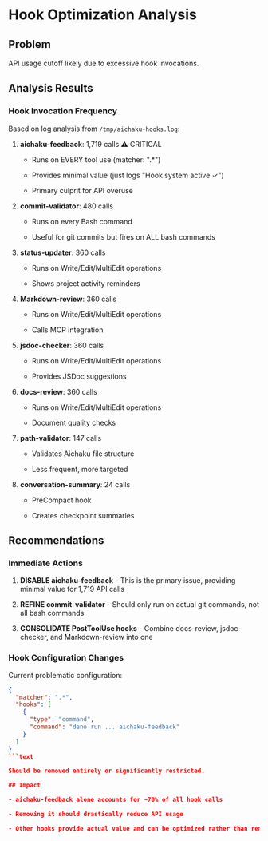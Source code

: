 # Hook Optimization Analysis

## Problem

API usage cutoff likely due to excessive hook invocations.

## Analysis Results

### Hook Invocation Frequency

Based on log analysis from `/tmp/aichaku-hooks.log`:

1. **aichaku-feedback**: 1,719 calls ⚠️ CRITICAL

   - Runs on EVERY tool use (matcher: ".\*")

   - Provides minimal value (just logs "Hook system active ✓")

   - Primary culprit for API overuse

2. **commit-validator**: 480 calls

   - Runs on every Bash command

   - Useful for git commits but fires on ALL bash commands

3. **status-updater**: 360 calls

   - Runs on Write/Edit/MultiEdit operations

   - Shows project activity reminders

4. **Markdown-review**: 360 calls

   - Runs on Write/Edit/MultiEdit operations

   - Calls MCP integration

5. **jsdoc-checker**: 360 calls

   - Runs on Write/Edit/MultiEdit operations

   - Provides JSDoc suggestions

6. **docs-review**: 360 calls

   - Runs on Write/Edit/MultiEdit operations

   - Document quality checks

7. **path-validator**: 147 calls

   - Validates Aichaku file structure

   - Less frequent, more targeted

8. **conversation-summary**: 24 calls

   - PreCompact hook

   - Creates checkpoint summaries

## Recommendations

### Immediate Actions

1. **DISABLE aichaku-feedback** - This is the primary issue, providing minimal
   value for 1,719 API calls

2. **REFINE commit-validator** - Should only run on actual git commands, not all
   bash commands

3. **CONSOLIDATE PostToolUse hooks** - Combine docs-review, jsdoc-checker, and
   Markdown-review into one

### Hook Configuration Changes

Current problematic configuration:

````json
{
  "matcher": ".*",
  "hooks": [
    {
      "type": "command",
      "command": "deno run ... aichaku-feedback"
    }
  ]
}
```text

Should be removed entirely or significantly restricted.

## Impact

- aichaku-feedback alone accounts for ~70% of all hook calls

- Removing it should drastically reduce API usage

- Other hooks provide actual value and can be optimized rather than removed
````
